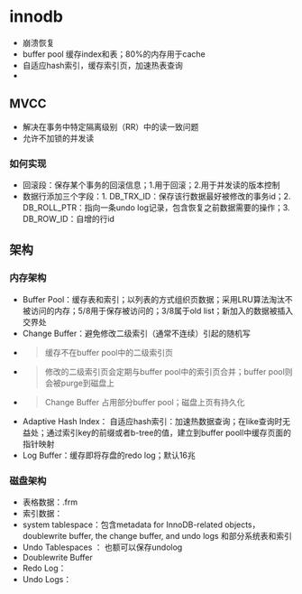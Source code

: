 # innodb
- 崩溃恢复
- buffer pool 缓存index和表；80%的内存用于cache
- 自适应hash索引，缓存索引页，加速热表查询
- 

## MVCC
- 解决在事务中特定隔离级别（RR）中的读一致问题
- 允许不加锁的并发读
### 如何实现
- 回滚段：保存某个事务的回滚信息；1.用于回滚；2.用于并发读的版本控制
- 数据行添加三个字段：1. DB_TRX_ID：保存该行数据最好被修改的事务id；2. DB_ROLL_PTR：指向一条undo log记录，包含恢复之前数据需要的操作；3. DB_ROW_ID：自增的行id

## 架构

### 内存架构
- Buffer Pool：缓存表和索引；以列表的方式组织页数据；采用LRU算法淘汰不被访问的内存；5/8用于保存被访问的；3/8属于old list；新加入的数据被插入交界处
- Change Buffer：避免修改二级索引（通常不连续）引起的随机写
- > 缓存不在buffer pool中的二级索引页
- > 修改的二级索引页会定期与buffer pool中的索引页合并；buffer pool则会被purge到磁盘上
- > Change Buffer 占用部分buffer pool；磁盘上页有持久化
-  Adaptive Hash Index： 自适应hash索引：加速热数据查询；在like查询时无益处；通过索引key的前缀或者b-tree的值，建立到buffer pooll中缓存页面的指针映射
-  Log Buffer：缓存即将存盘的redo log；默认16兆
### 磁盘架构
- 表格数据：.frm
- 索引数据：
- system tablespace：包含metadata for InnoDB-related objects， doublewrite buffer, the change buffer, and undo logs 和部分系统表和索引
- Undo Tablespaces ： 也额可以保存undolog
- Doublewrite Buffer
- Redo Log：
- Undo Logs：
